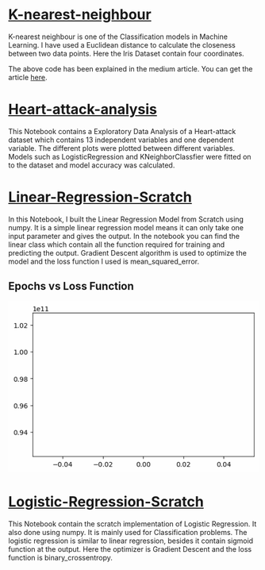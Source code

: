 # [K-nearest-neighbour](https://github.com/Annamalaisaravanan/Machine-Learning/blob/master/k-means%20neighbour.py) 

  K-nearest neighbour is one of the Classification models in Machine Learning. I have used a Euclidean distance to calculate the closeness between two data points. Here the Iris Dataset contain four coordinates.
   
   The above code has been explained in the medium article. You can get the article [here](https://saravananannamalai4871.medium.com/k-means-neighbour-from-scratch-in-python-11c9ffc0e834).
   
   
# [Heart-attack-analysis](https://github.com/Annamalaisaravanan/Machine-Learning/blob/master/Heart_attack_analysis.ipynb)
         
  This Notebook contains a Exploratory Data Analysis of a Heart-attack dataset which contains 13 independent variables and one dependent variable. The different plots were plotted between different variables. Models such as LogisticRegression and KNeighborClassfier were fitted on to the dataset and model accuracy was calculated.
  
# [Linear-Regression-Scratch](https://github.com/Annamalaisaravanan/Machine-Learning/blob/master/Linear_Regression_Scratch.ipynb)

In this Notebook, I built the Linear Regression Model from Scratch using numpy. It is a simple linear regression model means it can only take one input parameter and gives the output. In the notebook you can find the linear class which contain all the function required for training and predicting the output. Gradient Descent algorithm is used to optimize the model and the loss function I used is mean_squared_error.

## Epochs vs Loss Function 
![Loss Function](images/nn.gif)

# [Logistic-Regression-Scratch](https://github.com/Annamalaisaravanan/Machine-Learning/blob/master/Logistic_Regression_Scratch.ipynb)

This Notebook contain the scratch implementation of Logistic Regression. It also done using numpy. It is mainly used for Classification problems. The logistic regression is similar to linear regression, besides it contain sigmoid function at the output.  Here the optimizer is Gradient Descent and the loss function is binary_crossentropy.
